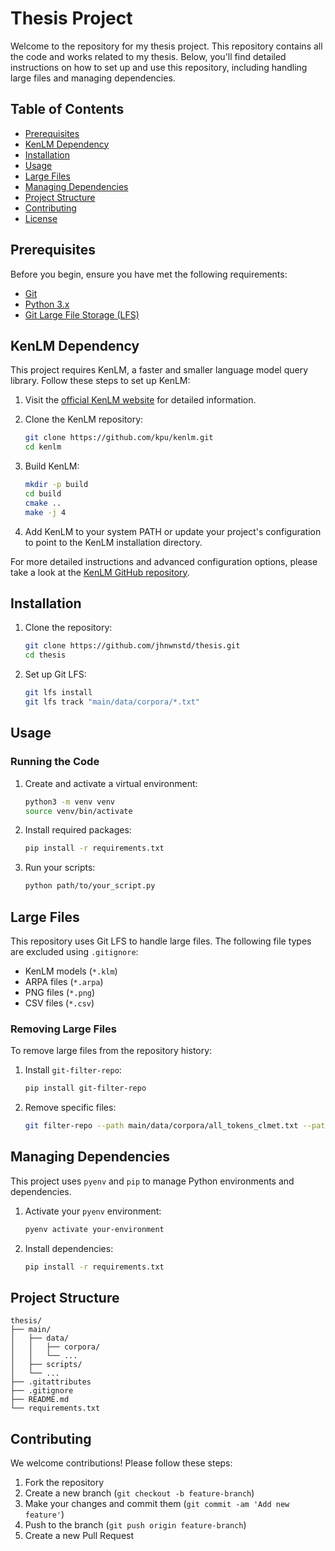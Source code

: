 # Thesis Project

Welcome to the repository for my thesis project. This repository contains all the code and works related to my thesis. Below, you'll find detailed instructions on how to set up and use this repository, including handling large files and managing dependencies.

## Table of Contents

- [Prerequisites](#prerequisites)
- [KenLM Dependency](#kenlm-dependency)
- [Installation](#installation)
- [Usage](#usage)
- [Large Files](#large-files)
- [Managing Dependencies](#managing-dependencies)
- [Project Structure](#project-structure)
- [Contributing](#contributing)
- [License](#license)

## Prerequisites

Before you begin, ensure you have met the following requirements:

- [Git](https://git-scm.com/)
- [Python 3.x](https://www.python.org/)
- [Git Large File Storage (LFS)](https://git-lfs.github.com/)

## KenLM Dependency

This project requires KenLM, a faster and smaller language model query library. Follow these steps to set up KenLM:

1. Visit the [official KenLM website](https://kheafield.com/code/kenlm/) for detailed information.

2. Clone the KenLM repository:
   ```bash
   git clone https://github.com/kpu/kenlm.git
   cd kenlm
   ```

3. Build KenLM:
   ```bash
   mkdir -p build
   cd build
   cmake ..
   make -j 4
   ```

4. Add KenLM to your system PATH or update your project's configuration to point to the KenLM installation directory.

For more detailed instructions and advanced configuration options, please take a look at the [KenLM GitHub repository](https://github.com/kpu/kenlm).

## Installation

1. Clone the repository:
   ```bash
   git clone https://github.com/jhnwnstd/thesis.git
   cd thesis
   ```

2. Set up Git LFS:
   ```bash
   git lfs install
   git lfs track "main/data/corpora/*.txt"
   ```

## Usage

### Running the Code

1. Create and activate a virtual environment:
   ```bash
   python3 -m venv venv
   source venv/bin/activate
   ```

2. Install required packages:
   ```bash
   pip install -r requirements.txt
   ```

3. Run your scripts:
   ```bash
   python path/to/your_script.py
   ```

## Large Files

This repository uses Git LFS to handle large files. The following file types are excluded using `.gitignore`:

- KenLM models (`*.klm`)
- ARPA files (`*.arpa`)
- PNG files (`*.png`)
- CSV files (`*.csv`)

### Removing Large Files

To remove large files from the repository history:

1. Install `git-filter-repo`:
   ```bash
   pip install git-filter-repo
   ```

2. Remove specific files:
   ```bash
   git filter-repo --path main/data/corpora/all_tokens_clmet.txt --path main/data/corpora/all_tokens_openEdges.txt --invert-paths --force
   ```

## Managing Dependencies

This project uses `pyenv` and `pip` to manage Python environments and dependencies.

1. Activate your `pyenv` environment:
   ```bash
   pyenv activate your-environment
   ```

2. Install dependencies:
   ```bash
   pip install -r requirements.txt
   ```

## Project Structure

```
thesis/
├── main/
│   ├── data/
│   │   ├── corpora/
│   │   └── ...
│   ├── scripts/
│   └── ...
├── .gitattributes
├── .gitignore
├── README.md
└── requirements.txt
```

## Contributing

We welcome contributions! Please follow these steps:

1. Fork the repository
2. Create a new branch (`git checkout -b feature-branch`)
3. Make your changes and commit them (`git commit -am 'Add new feature'`)
4. Push to the branch (`git push origin feature-branch`)
5. Create a new Pull Request
